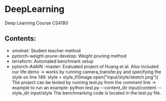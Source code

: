 # DeepLearning
Deep Learning Course CS4180

## Contents:
- smolnet: Student teacher method
- pytorch-weight-prune-develop: Weight pruning method
- terraform: Automated benchmark setup
- pytorch-AdAIN -master: Evaluated project of Huang et al. 
Also included our life demo -> works by running camera_transfer.py and specifying the style on line 149: style = style_tf(Image.open("input/style/sketch.png"))
The project can be tested by running test.py from the comment line -> example to run an example: python test.py --content_dir input/content --style_dir input/style
The benchmarking code is located in the test.py file.